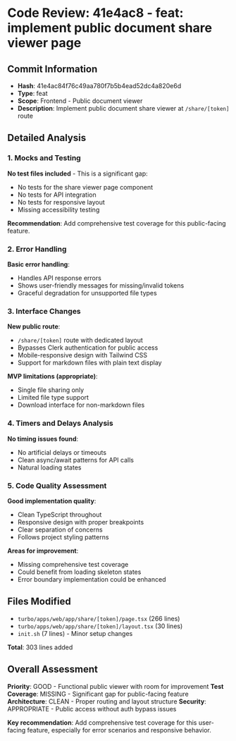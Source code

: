# Code Review: 41e4ac8 - feat: implement public document share viewer page

## Commit Information

- **Hash**: 41e4ac84f76c49aa780f7b5b4ead52dc4a820e6d
- **Type**: feat
- **Scope**: Frontend - Public document viewer
- **Description**: Implement public document share viewer at `/share/[token]` route

## Detailed Analysis

### 1. Mocks and Testing

**No test files included** - This is a significant gap:

- No tests for the share viewer page component
- No tests for API integration
- No tests for responsive layout
- Missing accessibility testing

**Recommendation**: Add comprehensive test coverage for this public-facing feature.

### 2. Error Handling

**Basic error handling**:

- Handles API response errors
- Shows user-friendly messages for missing/invalid tokens
- Graceful degradation for unsupported file types

### 3. Interface Changes

**New public route**:

- `/share/[token]` route with dedicated layout
- Bypasses Clerk authentication for public access
- Mobile-responsive design with Tailwind CSS
- Support for markdown files with plain text display

**MVP limitations (appropriate)**:

- Single file sharing only
- Limited file type support
- Download interface for non-markdown files

### 4. Timers and Delays Analysis

**No timing issues found**:

- No artificial delays or timeouts
- Clean async/await patterns for API calls
- Natural loading states

### 5. Code Quality Assessment

**Good implementation quality**:

- Clean TypeScript throughout
- Responsive design with proper breakpoints
- Clear separation of concerns
- Follows project styling patterns

**Areas for improvement**:

- Missing comprehensive test coverage
- Could benefit from loading skeleton states
- Error boundary implementation could be enhanced

## Files Modified

- `turbo/apps/web/app/share/[token]/page.tsx` (266 lines)
- `turbo/apps/web/app/share/[token]/layout.tsx` (30 lines)
- `init.sh` (7 lines) - Minor setup changes

**Total**: 303 lines added

## Overall Assessment

**Priority**: GOOD - Functional public viewer with room for improvement
**Test Coverage**: MISSING - Significant gap for public-facing feature
**Architecture**: CLEAN - Proper routing and layout structure
**Security**: APPROPRIATE - Public access without auth bypass issues

**Key recommendation**: Add comprehensive test coverage for this user-facing feature, especially for error scenarios and responsive behavior.
